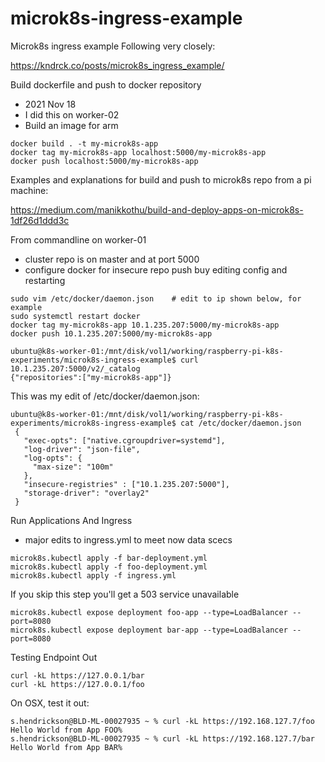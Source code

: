 # microk8s-ingress-example

Microk8s ingress example
Following very closely:

https://kndrck.co/posts/microk8s_ingress_example/

Build dockerfile and push to docker repository
* 2021 Nov 18
* I did this on worker-02
* Build an image for arm

```
docker build . -t my-microk8s-app
docker tag my-microk8s-app localhost:5000/my-microk8s-app
docker push localhost:5000/my-microk8s-app
```

Examples and explanations for build and push to microk8s repo from a pi machine:

https://medium.com/manikkothu/build-and-deploy-apps-on-microk8s-1df26d1ddd3c

From commandline on worker-01
* cluster repo is on master and at port 5000
* configure docker for insecure repo push buy editing config and restarting

``` 
sudo vim /etc/docker/daemon.json    # edit to ip shown below, for example
sudo systemctl restart docker
docker tag my-microk8s-app 10.1.235.207:5000/my-microk8s-app
docker push 10.1.235.207:5000/my-microk8s-app

ubuntu@k8s-worker-01:/mnt/disk/vol1/working/raspberry-pi-k8s-experiments/microk8s-ingress-example$ curl 10.1.235.207:5000/v2/_catalog
{"repositories":["my-microk8s-app"]}
```

This was my edit of /etc/docker/daemon.json:

```
ubuntu@k8s-worker-01:/mnt/disk/vol1/working/raspberry-pi-k8s-experiments/microk8s-ingress-example$ cat /etc/docker/daemon.json 
 {
   "exec-opts": ["native.cgroupdriver=systemd"],
   "log-driver": "json-file",
   "log-opts": {
     "max-size": "100m"
   },
   "insecure-registries" : ["10.1.235.207:5000"],
   "storage-driver": "overlay2"
 }
```


Run Applications And Ingress
* major edits to ingress.yml to meet now data scecs

```
microk8s.kubectl apply -f bar-deployment.yml
microk8s.kubectl apply -f foo-deployment.yml
microk8s.kubectl apply -f ingress.yml
```

If you skip this step you'll get a 503 service unavailable
```
microk8s.kubectl expose deployment foo-app --type=LoadBalancer --port=8080
microk8s.kubectl expose deployment bar-app --type=LoadBalancer --port=8080
```
Testing Endpoint Out

```
curl -kL https://127.0.0.1/bar
curl -kL https://127.0.0.1/foo
```

On OSX, test it out:

```
s.hendrickson@BLD-ML-00027935 ~ % curl -kL https://192.168.127.7/foo                                        
Hello World from App FOO%                                                                                                                                                     s.hendrickson@BLD-ML-00027935 ~ % curl -kL https://192.168.127.7/bar
Hello World from App BAR%    
```
